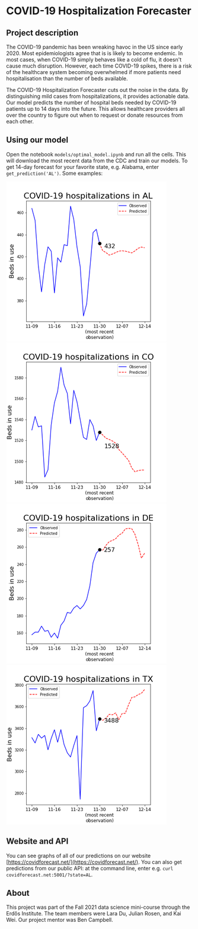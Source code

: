 # COVID-19 Hospitalization Forecaster
## Project description
The COVID-19 pandemic has been wreaking havoc in the US since early 2020. Most epidemiologists agree that is is likely to become endemic. In most cases, when COVID-19 simply behaves like a cold of flu, it doesn't cause much disruption. However, each time COVID-19 spikes, there is a risk of the healthcare system becoming overwhelmed if more patients need hospitalisation than the number of beds available. 

The COVID-19 Hospitalization Forecaster cuts out the noise in the data. By distinguishing mild cases from hospitalizations, it provides actionable data. Our model predicts the number of hospital beds needed by COVID-19 patients up to 14 days into the future. This allows healthcare providers all over the country to figure out when to request or donate resources from each other. 

## Using our model
Open the notebook `models/optimal_model.ipynb` and run all the cells. This will download the most recent data from the CDC and train our models. To get 14-day forecast for your favorite state, e.g. Alabama, enter `get_prediction('AL')`. Some examples:

![](graphs/AL.png "Alabama")
![](graphs/CO.png "Colorado")
![](graphs/DE.png "Delaware")
![](graphs/TX.png "Texas")

## Website and API
You can see graphs of all of our predictions on our website [https://covidforecast.net/](https://covidforecast.net/). You can also get predictions from our public API: at the command line, enter e.g. `curl covidforecast.net:5001/?state=AL`.

## About
This project was part of the Fall 2021 data science mini-course through the Erdős Institute.
The team members were Lara Du, Julian Rosen, and Kai Wei. Our project mentor was Ben Campbell.